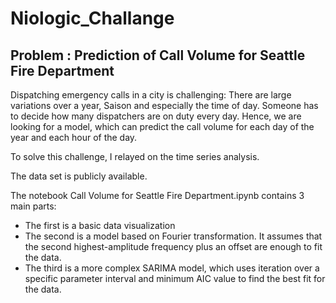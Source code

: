 # Niologic_Challange
## Problem : Prediction of Call Volume for Seattle Fire Department
Dispatching emergency calls in a city is challenging: There are large variations over a year, Saison
and especially the time of day. Someone has to decide how many dispatchers are on duty every day.
Hence, we are looking for a model, which can predict the call volume for each day of the year and
each hour of the day.

To solve this challenge, I relayed on the time series analysis. 

The data set is publicly available.

The notebook Call Volume for Seattle Fire Department.ipynb contains 3 main parts:
- The first is a basic data visualization 
- The second is a model based on Fourier transformation. It assumes that the second highest-amplitude frequency plus an offset are enough to fit the data.
- The third is a more complex SARIMA model, which uses iteration over a specific parameter interval and minimum AIC value to find the best fit for the data.

